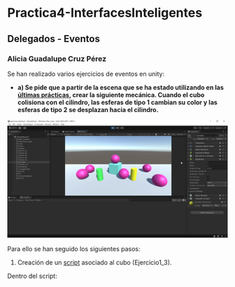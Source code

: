 # Practica4-InterfacesInteligentes
## Delegados - Eventos
### Alicia Guadalupe Cruz Pérez
Se han realizado varios ejercicios de eventos en unity:

- **a) Se pide que a partir de la escena que se ha estado utilizando en las [últimas prácticas](https://github.com/aliciagcp/Practica3-InterfacesInteligentes.git), crear la siguiente mecánica. Cuando el cubo colisiona con el cilindro, las esferas de tipo 1 cambian su color y las esferas de tipo 2 se desplazan hacia el cilindro.**

![ejercicio_1](gifs/ejercicio_1.gif)

Para ello se han seguido los siguientes pasos:
1. Creación de un [script](scripts/ejercicio1_script.cs) asociado al cubo (Ejercicio1_3).
   
Dentro del script:


<br><br>
